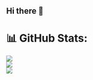 
## Hi there 👋

# 📊 GitHub Stats:
![](https://github-readme-stats.vercel.app/api?username=nandiniiph&theme=dark&hide_border=false&include_all_commits=false&count_private=false)<br/>
![](https://github-readme-streak-stats.herokuapp.com/?user=nandiniiph&theme=dark&hide_border=false)<br/>
![](https://github-readme-stats.vercel.app/api/top-langs/?username=nandiniiph&theme=dark&hide_border=false&include_all_commits=false&count_private=false&layout=compact)

<!-- Proudly created with GPRM ( https://gprm.itsvg.in ) -->
